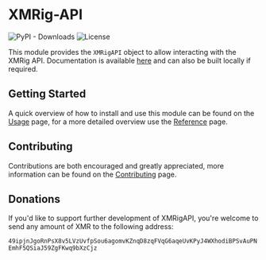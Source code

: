 # XMRig-API
![PyPI - Downloads](https://img.shields.io/pypi/dm/xmrig-api?label=PyPI%20Downloads)
![License](https://img.shields.io/github/license/hreikin/xmrig-api?label=License&color=green)

This module provides the `XMRigAPI` object to allow interacting with the XMRig API. Documentation is available [here](https://hreikin.co.uk/xmrig-api/) and can also be built locally if required.

## Getting Started

A quick overview of how to install and use this module can be found on the [Usage](usage.md) page, for a more detailed overview use the [Reference](reference.md) page.

## Contributing

Contributions are both encouraged and greatly appreciated, more information can be found on the [Contributing](CONTRIBUTING.md) page.

## Donations

If you'd like to support further development of XMRigAPI, you're welcome to send any amount of XMR to the following address:

`49ipjnJgoRnPsX8v5LVzUvfpSou6agomvKZnqD8zqFVqG6aqeUvKPyJ4WXhodiBPSvAuPNEmhF5QSiaJ59ZgFKwq9bXzCjz`